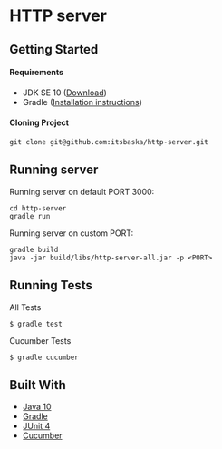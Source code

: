 # HTTP server


## Getting Started

#### Requirements

* JDK SE 10 ([Download](http://www.oracle.com/technetwork/java/javase/downloads/jdk10-downloads-4416644.html))
* Gradle ([Installation instructions](https://gradle.org/install/))

#### Cloning Project

```
git clone git@github.com:itsbaska/http-server.git
```

## Running server

Running server on default PORT 3000:
```
cd http-server
gradle run
```

Running server on custom PORT:
```
gradle build
java -jar build/libs/http-server-all.jar -p <PORT>
```
## Running Tests
All Tests
```
$ gradle test
```

Cucumber Tests
```
$ gradle cucumber
```

## Built With

* [Java 10](http://www.oracle.com/technetwork/java/javase/downloads/jdk10-downloads-4416644.html)
* [Gradle](https://gradle.org//)
* [JUnit 4](https://junit.org/junit4/)
* [Cucumber](https://cucumber.io)
